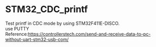 # STM32_CDC_printf
Test printf in CDC mode by using STM32F411E-DISCO.  
use PUTTY  
Reference:https://controllerstech.com/send-and-receive-data-to-pc-without-uart-stm32-usb-com/
